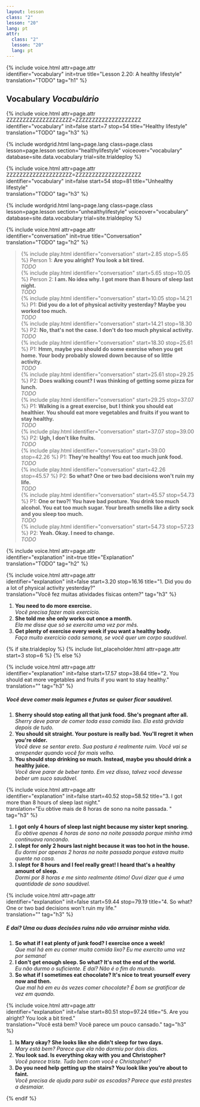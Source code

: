 ```yaml
---
layout: lesson
class: "2"
lesson: "20"
lang: pt
attr:
  class: "2"
  lesson: "20"
  lang: pt
---
```



{%  include voice.html attr=page.attr  
	identifier="vocabulary"  init=true
	title="Lesson 2.20: A healthy lifestyle"        
	translation="TODO"
    tag="h1" %}


## Vocabulary   *Vocabulário*

{%  include voice.html attr=page.attr    ZZZZZZZZZZZZZZZZZZZZ=ZZZZZZZZZZZZZZZZZZZZ
	identifier="vocabulary"  init=false start=7 stop=54
	title="Healthy lifestyle"        
	translation="TODO"
    tag="h3" %}

{% include wordgrid.html lang=page.lang
		class=page.class 
		lesson=page.lesson 
		section="healthylifestyle"
		voiceover="vocabulary"
		database=site.data.vocabulary 
		trial=site.trialdeploy %}
		
{%  include voice.html attr=page.attr    ZZZZZZZZZZZZZZZZZZZZ=ZZZZZZZZZZZZZZZZZZZZ
	identifier="vocabulary"  init=false start=54 stop=81
	title="Unhealthy lifestyle"        
	translation="TODO"
    tag="h3" %}

{% include wordgrid.html lang=page.lang
		class=page.class 
		lesson=page.lesson 
		section="unhealthylifestyle"
		voiceover="vocabulary"
		database=site.data.vocabulary 
		trial=site.trialdeploy %}

{%  include voice.html attr=page.attr  
	identifier="conversation"  init=true
	title="Conversation"        
	translation="TODO"
    tag="h2" %}

> {% include play.html identifier="conversation" start=2.85 stop=5.65 %} Person 1: **Are you alright? You look a bit tired.**  
*TODO*     
> {% include play.html identifier="conversation" start=5.65 stop=10.05 %} Person 2: **I am. No idea why. I got more than 8 hours of sleep last night.**  
*TODO*        
> {% include play.html identifier="conversation" start=10.05 stop=14.21 %} P1: **Did you do a lot of physical activity yesterday? Maybe you worked too much.**  
*TODO*       
> {% include play.html identifier="conversation" start=14.21 stop=18.30 %} P2: **No, that's not the case. I don't do too much physical activity.**  
*TODO*       
> {% include play.html identifier="conversation" start=18.30 stop=25.61 %} P1: **Hmm, maybe you should do some exercise when you get home. Your body probably slowed down because of so little activity.**  
*TODO*       
> {% include play.html identifier="conversation" start=25.61 stop=29.25 %} P2: **Does walking count? I was thinking of getting some pizza for lunch.**  
*TODO*        
> {% include play.html identifier="conversation" start=29.25 stop=37.07 %} P1: **Walking is a great exercise, but I think you should eat healthier. You should eat more vegetables and fruits if you want to stay healthy.**  
*TODO*       
> {% include play.html identifier="conversation" start=37.07 stop=39.00 %} P2: **Ugh, I don't like fruits.**  
*TODO*      
> {% include play.html identifier="conversation" start=39.00 stop=42.26 %} P1: **They're healthy! You eat too much junk food.**  
*TODO*       
> {% include play.html identifier="conversation" start=42.26 stop=45.57 %} P2: **So what? One or two bad decisions won't ruin my life.**  
*TODO*       
> {% include play.html identifier="conversation" start=45.57 stop=54.73 %} P1: **One or two?! You have bad posture. You drink too much alcohol. You eat too much sugar. Your breath smells like a dirty sock and you sleep too much.**   
*TODO*       
> {% include play.html identifier="conversation" start=54.73 stop=57.23 %} P2: **Yeah. Okay. I need to change.**  
*TODO*    

{%  include voice.html attr=page.attr  
	identifier="explanation"  init=true
	title="Explanation"        
	translation="TODO"
    tag="h2" %}

{%  include voice.html attr=page.attr  
	identifier="explanation"  init=false start=3.20 stop=16.16
	title="1. Did you do a lot of physical activity yesterday?"        
	translation="Você fez muitas atividades físicas ontem?"
    tag="h3" %}

1. **You need to do more exercise.**   
*Você precisa fazer mais exercício.*   
2. **She told me she only works out once a month.**   
*Ela me disse que só se exercita uma vez por mês.*   
3. **Get plenty of exercise every week if you want a healthy body.**   
*Faça muito exercício cada semana, se você quer um corpo saudável.*   

{% if site.trialdeploy %}
  {% include list_placeholder.html  attr=page.attr     start=3 stop=6 %}
  {% else %}

{%  include voice.html attr=page.attr  
	identifier="explanation"  init=false start=17.57 stop=38.64
	title="2. You should eat more vegetables and fruits if you want to stay healthy."        
	translation=""
    tag="h3" %}
	
##### *Você deve comer mais legumes e frutas se quiser ficar saudável.*
1. **Sherry should stop eating all that junk food. She's pregnant after all.**   
*Sherry deve parar de comer toda essa comida lixo. Ela está grávida depois de tudo.*    
2. **You should sit straight. Your posture is really bad. You'll regret it when you're older.**   
*Você deve se sentar ereto. Sua postura é realmente ruim. Você vai se arrepender quando você for mais velho.*      
3. **You should stop drinking so much. Instead, maybe you should drink a healthy juice.**   
*Você deve parar de beber tanto. Em vez disso, talvez você devesse beber um suco saudável.*   

{%  include voice.html attr=page.attr  
	identifier="explanation"  init=false start=40.52 stop=58.52
	title="3. I got more than 8 hours of sleep last night."        
	translation="Eu obtive mais de 8 horas de sono na noite passada. "
    tag="h3" %}

1. **I got only 4 hours of sleep last night because my sister kept snoring.**   
*Eu obtive apenas 4 horas de sono na noite passada porque minha irmã continuava roncando.*    
2. **I slept for only 2 hours last night because it was too hot in the house.**   
*Eu dormi por apenas 2 horas na noite passada porque estava muito quente na casa.*    
3. **I slept for 8 hours and I feel really great! I heard that's a healthy amount of sleep.**   
*Dormi por 8 horas e me sinto realmente ótimo! Ouvi dizer que é uma quantidade de sono saudável.*   

{%  include voice.html attr=page.attr  
	identifier="explanation"  init=false start=59.44 stop=79.19
	title="4. So what? One or two bad decisions won't ruin my life."        
	translation=""
    tag="h3" %}
##### *E daí? Uma ou duas decisões ruins não vão arruinar minha vida.*
1. **So what if I eat plenty of junk food? I exercise once a week!**   
*Que mal há em eu comer muita comida lixo? Eu me exercito uma vez por semana!*   
2. **I don't get enough sleep. So what? It's not the end of the world.**   
*Eu não durmo o suficiente. E daí? Não é o fim do mundo.*    
3. **So what if I sometimes eat chocolate? It's nice to treat yourself every now and then.**   
*Que mal há em eu às vezes comer chocolate? É bom se gratificar de vez em quando.*    

{%  include voice.html attr=page.attr  
	identifier="explanation"  init=false start=80.51 stop=97.24
	title="5. Are you alright? You look a bit tired."        
	translation="Você está bem? Você parece um pouco cansado."
    tag="h3" %}

1. **Is Mary okay? She looks like she didn't sleep for two days.**   
*Mary está bem? Parece que ela não dormiu por dois dias.*    
2. **You look sad. Is everything okay with you and Christopher?**   
*Você parece triste. Tudo bem com você e Christopher?*    
3. **Do you need help getting up the stairs? You look like you're about to faint.**   
*Você precisa de ajuda para subir as escadas? Parece que está prestes a desmaiar.*    


{% endif %}
